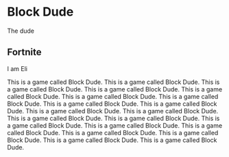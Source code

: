 # Block Dude

The dude

## Fortnite

I am Eli

This is a game called Block Dude. This is a game called Block Dude. This is a game called Block Dude. This is a game called Block Dude. This is a game called Block Dude. This is a game called Block Dude. This is a game called Block Dude. This is a game called Block Dude. This is a game called Block Dude. This is a game called Block Dude. This is a game called Block Dude. This is a game called Block Dude. This is a game called Block Dude. This is a game called Block Dude. This is a game called Block Dude. This is a game called Block Dude. This is a game called Block Dude. This is a game called Block Dude. This is a game called Block Dude. This is a game called Block Dude. 